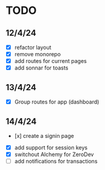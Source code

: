# TODO

## 12/4/24

- [x] refactor layout
- [x] remove monorepo
- [x] add routes for current pages
- [x] add sonnar for toasts

## 13/4/24

- [x] Group routes for app (dashboard) 


## 14/4/24
- [x] create a signin page
- [x] add support for session keys
- [x] switchout Alchemy for ZeroDev
- [ ] add notifications for transactions